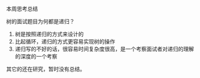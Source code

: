本周思考总结

树的面试题目为何都是递归？
1. 树是按照递归的方式来设计的
2. 比起循环，递归的方式更容易实现树的操作
3. 递归写的不好的话，很容易时间复杂度很高，是一个考察面试者对递归的理解的深度的一个考察

其它的还在研究，暂时没有总结。